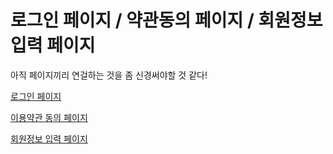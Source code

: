 # 로그인 페이지 / 약관동의 페이지 / 회원정보 입력 페이지

<p>아직 페이지끼리 연걸하는 것을 좀 신경써야할 것 같다!</p>

<div> 
  <p><a href="https://githws.github.io/TIL_LIKE-LION/Day3/mkPageforJoin/login.html">로그인 페이지<p>
  <p><a href="https://githws.github.io/TIL_LIKE-LION/Day3/mkPageforJoin/agreement.html">이용약관 동의 페이지<p>
  <p><a href="https://githws.github.io/TIL_LIKE-LION/Day3/mkPageforJoin/user-input.html">회원정보 입력 페이지<p>
</div>

  
